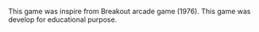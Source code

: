 This game was inspire from Breakout arcade game (1976). This game was develop for educational purpose.
